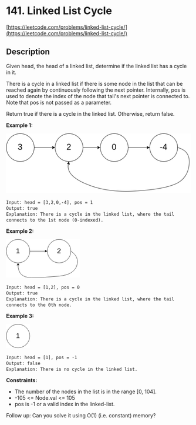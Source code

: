 # 141. Linked List Cycle

[https://leetcode.com/problems/linked-list-cycle/](https://leetcode.com/problems/linked-list-cycle/)

## Description

Given head, the head of a linked list, determine if the linked list has a cycle in it.

There is a cycle in a linked list if there is some node in the list that can be reached again by continuously following the next pointer. Internally, pos is used to denote the index of the node that tail's next pointer is connected to. Note that pos is not passed as a parameter.

Return true if there is a cycle in the linked list. Otherwise, return false.


**Example 1:**

![Alt text](image.png)

    Input: head = [3,2,0,-4], pos = 1
    Output: true
    Explanation: There is a cycle in the linked list, where the tail connects to the 1st node (0-indexed).

**Example 2:**

![Alt text](image-1.png)


    Input: head = [1,2], pos = 0
    Output: true
    Explanation: There is a cycle in the linked list, where the tail connects to the 0th node.

**Example 3:**

![Alt text](image-2.png)


    Input: head = [1], pos = -1
    Output: false
    Explanation: There is no cycle in the linked list.


**Constraints:**

* The number of the nodes in the list is in the range [0, 104].
* -105 <= Node.val <= 105
* pos is -1 or a valid index in the linked-list.


Follow up: Can you solve it using O(1) (i.e. constant) memory?
